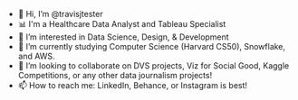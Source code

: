 - 👋 Hi, I’m @travisjtester
- 📊 I'm a Healthcare Data Analyst and Tableau Specialist
- 👀 I’m interested in Data Science, Design, & Development
- 🌱 I’m currently studying Computer Science (Harvard CS50), Snowflake, and AWS.
- 🤝 I’m looking to collaborate on DVS projects, Viz for Social Good, Kaggle Competitions, or any other data journalism projects!
- 📫 How to reach me: LinkedIn, Behance, or Instagram is best!

<!---
travisjtester/travisjtester is a ✨ special ✨ repository because its `README.md` (this file) appears on your GitHub profile.
You can click the Preview link to take a look at your changes.
--->
